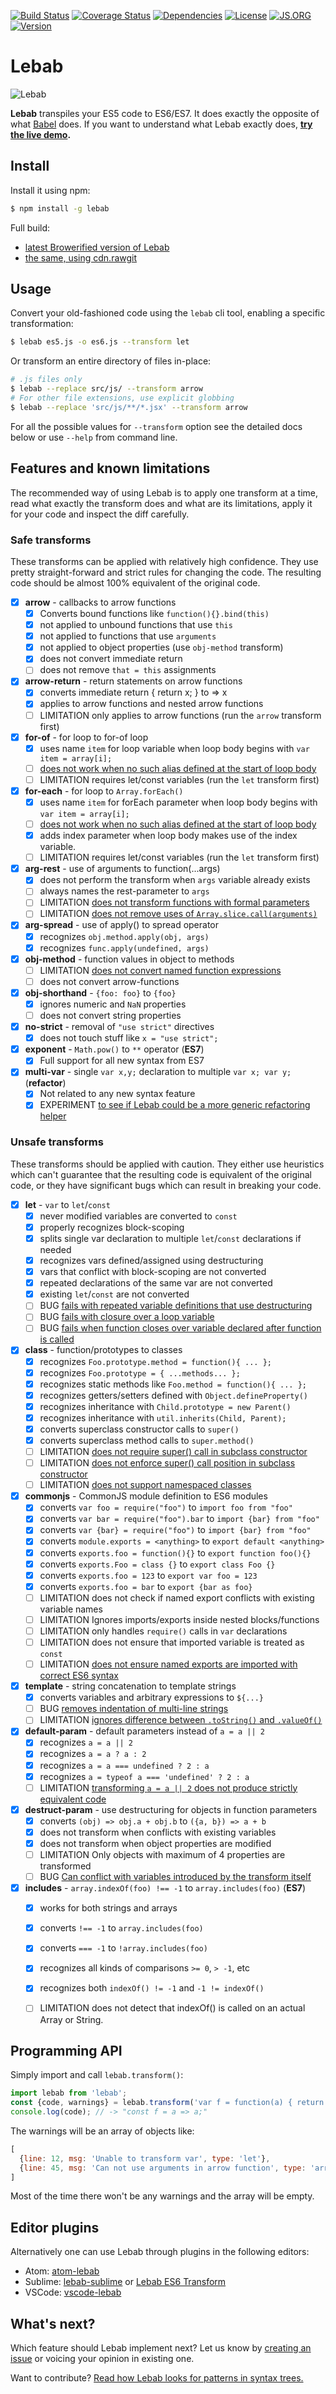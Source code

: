 [![Build Status](https://img.shields.io/travis/lebab/lebab.svg)](https://travis-ci.org/lebab/lebab)
[![Coverage Status](https://img.shields.io/codecov/c/github/lebab/lebab/master.svg)](https://codecov.io/github/lebab/lebab)
[![Dependencies](https://img.shields.io/librariesio/github/lebab/lebab.svg)](https://libraries.io/npm/lebab)
[![License](https://img.shields.io/:license-mit-brightgreen.svg)](https://mohebifar.mit-license.org)
[![JS.ORG](https://img.shields.io/badge/js.org-xto6-ffb400.svg)](https://js.org)
[![Version](https://img.shields.io/npm/v/lebab.svg)](https://www.npmjs.com/package/lebab)

# Lebab

![Lebab](https://raw.githubusercontent.com/mohebifar/lebab-logo/master/logo.png)

**Lebab** transpiles your ES5 code to ES6/ES7.
It does exactly the opposite of what [Babel](https://babeljs.io/) does.
If you want to understand what Lebab exactly does, **[try the live demo](https://uniibu.github.io/lebab-ce/).**


## Install

Install it using npm:

```bash
$ npm install -g lebab
```

Full build:

- [latest Browerified version of Lebab](https://wzrd.in/standalone/lebab@latest)
- [the same, using cdn.rawgit](https://umdfied.herokuapp.com/umdfied/lebab/latest)

## Usage

Convert your old-fashioned code using the `lebab` cli tool,
enabling a specific transformation:

```bash
$ lebab es5.js -o es6.js --transform let
```

Or transform an entire directory of files in-place:

```bash
# .js files only
$ lebab --replace src/js/ --transform arrow
# For other file extensions, use explicit globbing
$ lebab --replace 'src/js/**/*.jsx' --transform arrow
```

For all the possible values for `--transform` option
see the detailed docs below or use `--help` from command line.


## Features and known limitations

The recommended way of using Lebab is to apply one transform at a time,
read what exactly the transform does and what are its limitations,
apply it for your code and inspect the diff carefully.

### Safe transforms

These transforms can be applied with relatively high confidence.
They use pretty straight-forward and strict rules for changing the code.
The resulting code should be almost 100% equivalent of the original code.

- [x] **arrow** - callbacks to arrow functions
    - [x] Converts bound functions like `function(){}.bind(this)`
    - [x] not applied to unbound functions that use `this`
    - [x] not applied to functions that use `arguments`
    - [x] not applied to object properties (use `obj-method` transform)
    - [x] does not convert immediate return
    - [ ] does not remove `that = this` assignments
- [x] **arrow-return** - return statements on arrow functions
    - [x] converts immediate return { return x; } to => x
    - [x] applies to arrow functions and nested arrow functions
    - [ ] LIMITATION only applies to arrow functions (run the `arrow` transform first)
- [x] **for-of** - for loop to for-of loop
    - [x] uses name `item` for loop variable when loop body begins with `var item = array[i];`
    - [ ] [does not work when no such alias defined at the start of loop body][166]
    - [ ] LIMITATION requires let/const variables (run the `let` transform first)
- [x] **for-each** - for loop to `Array.forEach()`
    - [x] uses name `item` for forEach parameter when loop body begins with `var item = array[i];`
    - [ ] [does not work when no such alias defined at the start of loop body][166]
    - [x] adds index parameter when loop body makes use of the index variable.
    - [ ] LIMITATION requires let/const variables (run the `let` transform first)
- [x] **arg-rest** - use of arguments to function(...args)
    - [x] does not perform the transform when `args` variable already exists
    - [ ] always names the rest-parameter to `args`
    - [ ] LIMITATION [does not transform functions with formal parameters][191]
    - [ ] LIMITATION [does not remove uses of `Array.slice.call(arguments)`][191]
- [x] **arg-spread** - use of apply() to spread operator
    - [x] recognizes `obj.method.apply(obj, args)`
    - [x] recognizes `func.apply(undefined, args)`
- [x] **obj-method** - function values in object to methods
    - [ ] LIMITATION [does not convert named function expressions][127]
    - [ ] does not convert arrow-functions
- [x] **obj-shorthand** - `{foo: foo}` to `{foo}`
    - [x] ignores numeric and `NaN` properties
    - [ ] does not convert string properties
- [x] **no-strict** - removal of `"use strict"` directives
    - [x] does not touch stuff like `x = "use strict";`
- [x] **exponent** - `Math.pow()` to `**` operator (**ES7**)
    - [x] Full support for all new syntax from ES7
- [x] **multi-var** - single `var x,y;` declaration to multiple `var x; var y;` (**refactor**)
    - [x] Not related to any new syntax feature
    - [x] EXPERIMENT [to see if Lebab could be a more generic refactoring helper][158]

### Unsafe transforms

These transforms should be applied with caution.
They either use heuristics which can't guarantee that the resulting code is equivalent of the original code,
or they have significant bugs which can result in breaking your code.

- [x] **let** - `var` to `let`/`const`
    - [x] never modified variables are converted to `const`
    - [x] properly recognizes block-scoping
    - [x] splits single var declaration to multiple `let`/`const` declarations if needed
    - [x] recognizes vars defined/assigned using destructuring
    - [x] vars that conflict with block-scoping are not converted
    - [x] repeated declarations of the same var are not converted
    - [x] existing `let`/`const` are not converted
    - [ ] BUG [fails with repeated variable definitions that use destructuring][131]
    - [ ] BUG [fails with closure over a loop variable][145]
    - [ ] BUG [fails when function closes over variable declared after function is called][168]
- [x] **class** - function/prototypes to classes
    - [x] recognizes `Foo.prototype.method = function(){ ... };`
    - [x] recognizes `Foo.prototype = { ...methods... };`
    - [x] recognizes static methods like `Foo.method = function(){ ... };`
    - [x] recognizes getters/setters defined with `Object.defineProperty()`
    - [x] recognizes inheritance with `Child.prototype = new Parent()`
    - [x] recognizes inheritance with `util.inherits(Child, Parent);`
    - [x] converts superclass constructor calls to `super()`
    - [x] converts superclass method calls to `super.method()`
    - [ ] LIMITATION [does not require super() call in subclass constructor][186]
    - [ ] LIMITATION [does not enforce super() call position in subclass constructor][186]
    - [ ] LIMITATION [does not support namespaced classes][113]
- [x] **commonjs** - CommonJS module definition to ES6 modules
    - [x] converts `var foo = require("foo")` to `import foo from "foo"`
    - [x] converts `var bar = require("foo").bar` to `import {bar} from "foo"`
    - [x] converts `var {bar} = require("foo")` to `import {bar} from "foo"`
    - [x] converts `module.exports = <anything>` to `export default <anything>`
    - [x] converts `exports.foo = function(){}` to `export function foo(){}`
    - [x] converts `exports.Foo = class {}` to `export class Foo {}`
    - [x] converts `exports.foo = 123` to `export var foo = 123`
    - [x] converts `exports.foo = bar` to `export {bar as foo}`
    - [ ] LIMITATION does not check if named export conflicts with existing variable names
    - [ ] LIMITATION Ignores imports/exports inside nested blocks/functions
    - [ ] LIMITATION only handles `require()` calls in `var` declarations
    - [ ] LIMITATION does not ensure that imported variable is treated as `const`
    - [ ] LIMITATION [does not ensure named exports are imported with correct ES6 syntax][215]
- [x] **template** - string concatenation to template strings
    - [x] converts variables and arbitrary expressions to `${...}`
    - [ ] BUG [removes indentation of multi-line strings][88]
    - [ ] LIMITATION [ignores difference between `.toString()` and `.valueOf()`][107]
- [x] **default-param** - default parameters instead of `a = a || 2`
    - [x] recognizes `a = a || 2`
    - [x] recognizes `a = a ? a : 2`
    - [x] recognizes `a = a === undefined ? 2 : a`
    - [x] recognizes `a = typeof a === 'undefined' ? 2 : a`
    - [ ] LIMITATION [transforming `a = a || 2` does not produce strictly equivalent code][125]
- [x] **destruct-param** - use destructuring for objects in function parameters
    - [x] converts `(obj) => obj.a + obj.b` to `({a, b}) => a + b`
    - [x] does not transform when conflicts with existing variables
    - [x] does not transform when object properties are modified
    - [ ] LIMITATION Only objects with maximum of 4 properties are transformed
    - [ ] BUG [Can conflict with variables introduced by the transform itself][200]
- [x] **includes** - `array.indexOf(foo) !== -1` to `array.includes(foo)` (**ES7**)
    - [x] works for both strings and arrays
    - [x] converts `!== -1` to `array.includes(foo)`
    - [x] converts `=== -1` to `!array.includes(foo)`
    - [x] recognizes all kinds of comparisons `>= 0`, `> -1`, etc
    - [x] recognizes both `indexOf() != -1` and `-1 != indexOf()`
    - [ ] LIMITATION does not detect that indexOf() is called on an actual Array or String.


## Programming API

Simply import and call `lebab.transform()`:

```js
import lebab from 'lebab';
const {code, warnings} = lebab.transform('var f = function(a) { return a; };', ['let', 'arrow', 'arrow-return']);
console.log(code); // -> "const f = a => a;"
```

The warnings will be an array of objects like:

```js
[
  {line: 12, msg: 'Unable to transform var', type: 'let'},
  {line: 45, msg: 'Can not use arguments in arrow function', type: 'arrow'},
]
```

Most of the time there won't be any warnings and the array will be empty.


## Editor plugins

Alternatively one can use Lebab through plugins in the following editors:

- Atom: [atom-lebab](https://github.com/ga2mer/atom-lebab)
- Sublime: [lebab-sublime](https://github.com/inkless/lebab-sublime) or [Lebab ES6 Transform](https://packagecontrol.io/packages/Lebab%20ES6%20Transform)
- VSCode: [vscode-lebab](https://marketplace.visualstudio.com/items?itemName=mrmlnc.vscode-lebab)


## What's next?

Which feature should Lebab implement next?
Let us know by [creating an issue](https://github.com/mohebifar/lebab/issues)
or voicing your opinion in existing one.

Want to contribute?  [Read how Lebab looks for patterns in syntax trees.][pattern-matching]

[pattern-matching]: http://nene.github.io/2016/04/02/matches-ast
[88]: https://github.com/lebab/lebab/issues/88
[107]: https://github.com/lebab/lebab/issues/107
[113]: https://github.com/lebab/lebab/issues/113
[125]: https://github.com/lebab/lebab/issues/125
[127]: https://github.com/lebab/lebab/issues/127
[131]: https://github.com/lebab/lebab/issues/131
[145]: https://github.com/lebab/lebab/issues/145
[158]: https://github.com/lebab/lebab/issues/158
[166]: https://github.com/lebab/lebab/issues/166
[168]: https://github.com/lebab/lebab/issues/168
[186]: https://github.com/lebab/lebab/issues/186
[191]: https://github.com/lebab/lebab/issues/191
[200]: https://github.com/lebab/lebab/issues/200
[215]: https://github.com/lebab/lebab/issues/215
